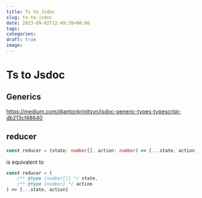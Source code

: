 ```yaml
---
title: Ts to Jsdoc
slug: ts-to-jsdoc
date: 2023-09-02T12:49:39+08:00
tags:
categories:
draft: true
image:
---
```


# Ts to Jsdoc

## Generics

https://medium.com/@antonkrinitsyn/jsdoc-generic-types-typescript-db213cf48640

## reducer

```ts
const reducer = (state: number[], action: number) => [...state, action]
```

is equivalent to

```js
const reducer = (
	/** @type {number[]} */ state,
	/** @type {number} */ action
) => [...state, action]
```
